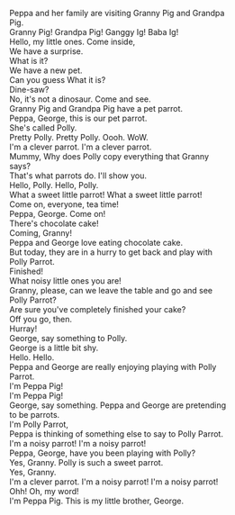 Peppa and her family are visiting Granny Pig and Grandpa  
Pig.  
Granny Pig! Grandpa Pig! Ganggy Ig! Baba Ig!  
Hello, my little ones. Come inside,  
We have a surprise.  
What is it?  
We have a new pet.  
Can you guess What it is?  
Dine-saw?  
No, it's not a dinosaur. Come and see.  
Granny Pig and Grandpa Pig have a pet parrot.  
Peppa, George, this is our pet parrot.  
She's called Polly.  
Pretty Polly. Pretty Polly. Oooh. WoW.  
I'm a clever parrot. I'm a clever parrot.  
Mummy, Why does Polly copy everything that Granny  
says?  
That's what parrots do. I'll show you.  
Hello, Polly. Hello, Polly.  
What a sweet little parrot! What a sweet little parrot!  
Come on, everyone, tea time!  
Peppa, George. Come on!  
There's chocolate cake!  
Coming, Granny!  
Peppa and George love eating chocolate cake.  
But today, they are in a hurry to get back and play with  
Polly Parrot.  
Finished!  
What noisy little ones you are!  
Granny, please, can we leave the table and go and see  
Polly Parrot?  
Are sure you've completely finished your cake?  
Off you go, then.  
Hurray!  
George, say something to Polly.  
George is a little bit shy.  
Hello. Hello.  
Peppa and George are really enjoying playing with Polly  
Parrot.  
I'm Peppa Pig!  
I'm Peppa Pig!  
George, say something. Peppa and George are pretending  
to be parrots.  
I'm Polly Parrot,  
Peppa is thinking of something else to say to Polly Parrot.  
I'm a noisy parrot! I'm a noisy parrot!  
Peppa, George, have you been playing with Polly?  
Yes, Granny. Polly is such a sweet parrot.  
Yes, Granny.  
I'm a clever parrot. I'm a noisy parrot! I'm a noisy parrot!  
Ohh! Oh, my word!  
I'm Peppa Pig. This is my little brother, George.  
